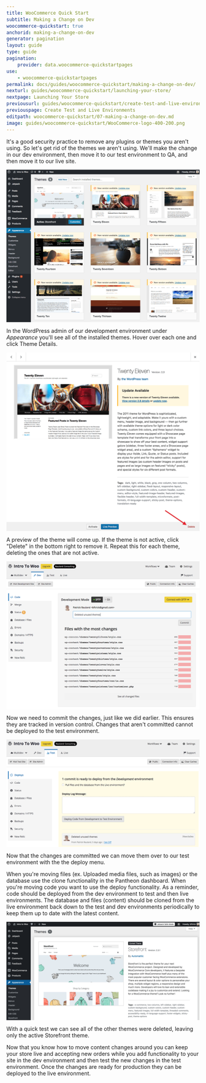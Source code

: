 ```yaml
---
title: WooCommerce Quick Start
subtitle: Making a Change on Dev
woocommerce-quickstart: true
anchorid: making-a-change-on-dev
generator: pagination
layout: guide
type: guide
pagination:
    provider: data.woocommerce-quickstartpages
use:
    - woocommerce-quickstartpages
permalink: docs/guides/woocommerce-quickstart/making-a-change-on-dev/
nexturl: guides/woocommerce-quickstart/launching-your-store/
nextpage: Launching Your Store
previousurl: guides/woocommerce-quickstart/create-test-and-live-environments/
previouspage: Create Test and Live Environments
editpath: woocommerce-quickstart/07-making-a-change-on-dev.md
image: guides/woocommerce-quickstart/WooCommerce-logo-400-200.png
---
```

It's a good security practice to remove any plugins or themes you aren't using. So let's get rid of the themes we aren't using. We'll make the change in our dev environment, then move it to our test environment to QA, and then move it to our live site.

<p style="text-align:center;">
    <img align="center" src="/source/docs/assets/images/guides/woocommerce-quickstart/27-WordPress-dashboard-theme-list.png" style="max-width:100%;" alt="WordPress dashboard theme screen">
</p>

In the WordPress admin of our development environment under _Appearance_ you'll see all of the installed themes. Hover over each one and click Theme Details.

<p style="text-align:center;">
    <img align="center" src="/source/docs/assets/images/guides/woocommerce-quickstart/28-WordPress-dashboard-delete-theme.png" style="max-width:100%;" alt="Deleting a theme in the WordPress dashboard">
</p>

A preview of the theme will come up. If the theme is not active, click "Delete" in the bottom right to remove it. Repeat this for each theme, deleting the ones that are not active.

<p style="text-align:center;">
    <img align="center" src="/source/docs/assets/images/guides/woocommerce-quickstart/29-Pantheon-dashboard-deleted-theme-file-changes.png" style="max-width:100%;" alt="Deleted files list in the Pantheon dashboard">
</p>

Now we need to commit the changes, just like we did earlier. This ensures they are tracked in version control. Changes that aren't committed cannot be deployed to the test environment.

<p style="text-align:center;">
    <img align="center" src="/source/docs/assets/images/guides/woocommerce-quickstart/30-Pantheon-dashboard-deleted-theme-deployment.jpg" style="max-width:100%;" alt="Pantheon dashboard deployment log with deleted themes">
</p>

Now that the changes are committed we can move them over to our test environment with the the deploy menu.

When you're moving files (ex. Uploaded media files, such as images) or the database use the clone functionality in the Pantheon dashboard. When you're moving code you want to use the deploy functionality. As a reminder, code should be deployed from the dev environment to test and then live environments. The database and files (content) should be cloned from the live environment back down to the test and dev environments periodically to keep them up to date with the latest content.

<p style="text-align:center;">
    <img align="center" src="/source/docs/assets/images/guides/woocommerce-quickstart/31-WordPress-dashboard-single-theme.png" style="max-width:100%;" alt="The WordPress dashboard showing only a single theme installed">
</p>

With a quick test we can see all of the other themes were deleted, leaving only the active  Storefront theme.

Now that you know how to move content changes around you can keep your store live and accepting new orders while you add functionality to your site in the dev environment and then test the new changes in the test environment. Once the changes are ready for production they can be deployed to the live environment.